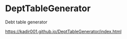 # DeptTableGenerator
Debt table generator

https://kadir001.github.io/DeptTableGenerator/index.html
